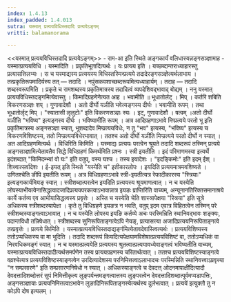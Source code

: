```yaml
---
index: 1.4.13
index_padded: 1.4.013
sutra: यस्मात् प्रत्ययविधिस्तदादि प्रत्ययेऽङ्गम्
vritti: balamanorama

---
```

<<यस्मात् प्रत्ययविधिस्तदादि प्रत्ययेऽङ्गम्>> - राम-आ इति स्थिते अङ्गकार्यं वलिधास्यन्नङ्गसञ्ज्ञामाह - यस्मात्प्रत्ययविधि । यस्मादिति । प्रकृतिभूतादित्यर्थः । यः प्रत्यय इति । यच्छब्दान्तराध्याहारस्तु प्रत्यासत्तिलभ्यः । स च यस्माद्यस्य प्रत्ययस्य विधिस्तस्मिन्प्रत्यये तदादेरङ्गसञ्ज्ञेत्यर्थलाभाय । तत्प्रकृतिरूपमादिर्यस्य तत् — तदादि । नपुंसकवशाच्छब्दरूपमित्यध्याहार्यम् । तदाह — तदादि शब्दस्वरूपमिति ।  प्रकृते च रामशब्दस्य प्रकृतिमात्रस्य तदादित्वं व्यपदेशिवद्भावाद् बोद्यम् । ननु यस्मात् प्रत्ययविधिस्तदङ्गमित्येवास्तु । किमादिग्रहणेनेत्यत आह । भवामीति ॥ भूधातोर्लट् । मिप् । कर्तरि शबिति विकरणसञ्ज्ञः शप् । गुणावादेशौ  । अतो दीर्घो यञीति भवेत्यङ्गस्य दीर्घः । भवामीति रूपम् । तथा भूधातोर्लृट् मिप् । "स्यातासी लृलुटोः" इति विकरणसञ्ज्ञः स्यः । इट्, गुणावादेशौ । षत्वम् ।अतो दीर्घो यञी॑ति "भविष्य" इत्यङ्गस्य दीर्घः । भविष्यामी॑ति रूपम् । अत्र आदिग्रहणाऽभावे मिप्प्रत्यये परतो भू इति प्रकृतिमात्रस्य अङ्गसञ्ज्ञा स्यात्, भूशब्दादेव मिप्प्रत्ययविधेः, न तु "भव" इत्यस्य, "भविष्य" इत्यस्य च विकरणविशिष्टस्य, ततो मिप्प्रत्ययविधेरभावात् । ततश्च अतो दीर्घो यञी॑ति मिप्प्रत्यये परतो दीर्घो न स्यात् । अत आदिग्रहणमित्यर्थः । विधिरिति किमिति । यस्माद्यः प्रत्ययः परत्वेन श्रूयते तदादि शब्दरूपं तस्मिन् प्रत्यये अङ्गसञ्ज्ञामित्येतावतैव सिद्धे विधिग्रहणं किमर्थमिति प्रश्नः । स्त्री इयतीति । इदं परिमाणमस्या इत्यर्थे इदंशब्दात् "किमिदम्भ्यां वो घः" इति वतुप्, वस्य घश्च । तस्य इयादेशः । "इदङ्किमोः" इति इदम् ईश् । शित्त्वात्सर्वादेशः । ई-इयत् इति स्थिते "यस्येति च" इतीकारलोपः । इयदिति प्रत्ययमात्रमवशिष्यते । उगितश्चे॑ति ङीपि इयतीति रूपम् । अत्र विधिग्रहणाऽभावे स्त्री-इयतीत्यत्र रेफादीकारस्य "स्त्रियाः" इत्यङ्गकार्यमियङ् स्यात् । स्त्रीशब्दात्परत्वेन इयदिति प्रत्ययस्य श्रूयमाणत्वात् । न च यस्येति लोपस्याभीयत्वेनासिद्धत्वादजादिप्रत्ययपरकत्वाऽभावान्नात्र इयङः प्राप्तिरिति वाच्यम्, अन्यूनानतिरिक्तसमानाश्रये कार्ये कर्तव्य एव आभीयासिद्धत्वस्य प्रवृत्तेः । अस्ति च यस्येति चेति शास्त्रापेक्षया "स्त्रिया" इति सूत्रे अधिकस्य स्त्रीशब्दस्यापेक्षा । कृते तु विधिग्रहणे इयङत्र न भवति, वतुप् इदम एवात्र विहितत्वेन तस्मिन् परे स्त्रीशब्दस्याङ्गत्वाऽभावात् । न च यस्येति लोपस्य इयङि कर्तव्ये अचः परस्मिन्निति स्थानिवद्भावः शङ्क्यः, पदान्तविधौ तन्निषेधात् । स्त्रीशब्दस्य सुनिरूपिताङ्गत्वेऽपि नेयङ्, प्रत्यासत्त्या अजादिप्रत्ययनिरूपिताङ्गत्वे तत्प्रवृत्तेः । प्रत्यये किमिति । यस्मात्प्रत्ययविधिस्तदाद्यङ्ग॑मित्येतावदेवास्त्वित्यर्थः । प्रत्ययविशिष्यस्य ततोऽप्यधिकस्य वा मा भूदिति । तदादि शब्दरूपं कियदित्यपेक्षयामविशेषात्प्रत्ययविशिष्टं वा, ततोऽप्यधिकं वा निरवधिकमङ्गं स्यात् । न च यस्मात्प्रत्ययेति प्रत्ययस्य श्रुतत्वात्प्रत्ययावध्येवाङ्गत्वं भविष्यतीति वाच्यम्, यस्मात्प्रत्ययविधिस्तदादीत्यर्थसमर्पणेन तस्य प्रत्ययग्रहणस्य चरितार्थत्वात् । ततश्च प्रत्ययविशिष्टस्याङ्गत्वे वव्रश्चेत्यत्र प्रत्ययविशिष्टस्याङ्गत्वेन उरदित्यादेशस्य परनिमित्तत्वाऽलाभादचः परस्मिन्निति स्थानिवत्त्वाऽप्रवृत्त्या "न सम्प्रसारणे" इति सम्प्रसारणनिषेधो न स्यात् । अधिकस्याङ्गत्वे च देवदत्त् ओदनमापाक्षी॑दित्यादौ देवदत्तादिशब्दोत्तरं सुपं निमित्तीकृत्य लुङ्पर्यन्तमङ्गत्वात्तस्य लुङ्परत्वेन देवदत्तादिशब्दात्पूर्वमप्यडापत्तिः, अङ्गसञ्ज्ञायाः प्रत्ययनिमित्तत्वाऽभावेन लुङादिनिरूपिताङ्गस्येत्यर्थस्य दुर्लभत्वात् । प्रत्यये॑ इत्युक्तौ तु न कोऽपि दोष इत्यलम् । 